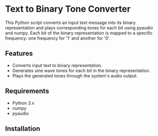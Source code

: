 # Text to Binary Tone Converter
This Python script converts an input text message into its binary representation and plays corresponding tones for each bit using pyaudio and numpy. Each bit of the binary representation is mapped to a specific frequency: one frequency for '1' and another for '0'.

## Features
- Converts input text to binary representation.
- Generates sine wave tones for each bit in the binary representation.
- Plays the generated tones through the system's audio output.

## Requirements
- Python 3.x
- numpy
- pyaudio

## Installation

